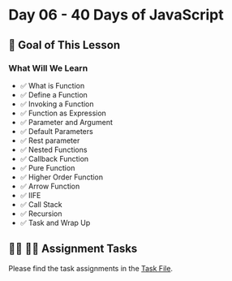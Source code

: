 # Day 06 - 40 Days of JavaScript

## **🎯 Goal of This Lesson**

### What Will We Learn

- ✅ What is Function
- ✅ Define a Function
- ✅ Invoking a Function
- ✅ Function as Expression
- ✅ Parameter and Argument
- ✅ Default Parameters
- ✅ Rest parameter
- ✅ Nested Functions
- ✅ Callback Function
- ✅ Pure Function
- ✅ Higher Order Function
- ✅ Arrow Function
- ✅ IIFE
- ✅ Call Stack
- ✅ Recursion
- ✅ Task and Wrap Up

## **👩‍💻 🧑‍💻 Assignment Tasks**

Please find the task assignments in the [Task File](./task.md).
